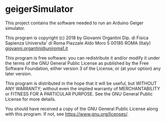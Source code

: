 # geigerSimulator
This project contains the software needed to run an Arduino Geiger simulator.

This program is copyright (c) 2018 by Giovanni Organtini 
Dip. di Fisica Sapienza Universita' di Roma
Piazzale Aldo Moro 5
00185 ROMA (Italy)
giovanni.organtini@uniroma1.it

This program is free software: you can redistribute it and/or modify
it under the terms of the GNU General Public License as published by
the Free Software Foundation, either version 3 of the License, or
(at your option) any later version.

This program is distributed in the hope that it will be useful,
but WITHOUT ANY WARRANTY; without even the implied warranty of
MERCHANTABILITY or FITNESS FOR A PARTICULAR PURPOSE.  See the
GNU General Public License for more details.

You should have received a copy of the GNU General Public License
along with this program.  If not, see <https://www.gnu.org/licenses/>.
